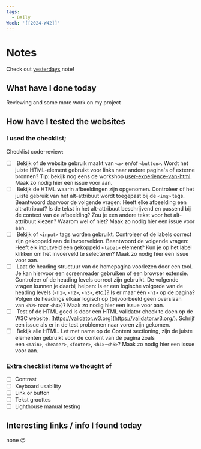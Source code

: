 ```yaml
---
tags:
  - Daily
Week: '[[2024-W42]]'
---
```

# Notes
Check out [yesterdays](2024-10-17) note!
## What have I done today
Reviewing and some more work on my project
## How have I tested the websites
### I used the checklist;
Checklist code-review:

- [ ]  Bekijk of de website gebruik maakt van `<a>` en/of `<button>`. Wordt het juiste HTML-element gebruikt voor links naar andere pagina's of externe bronnen? Tip: bekijk nog eens de workshop [user-experience-van-html](https://github.com/fdnd-task/all-human-accessible-website/blob/main/docs/user-experience-van-html.md#links). Maak zo nodig hier een issue voor aan.
- [ ]  Bekijk de HTML waarin afbeeldingen zijn opgenomen. Controleer of het juiste gebruik van het alt-attribuut wordt toegepast bij de `<img>` tags. Beantwoord daarvoor de volgende vragen: Heeft elke afbeelding een alt-attribuut? Is de tekst in het alt-attribuut beschrijvend en passend bij de context van de afbeelding? Zou je een andere tekst voor het alt-attribuut kiezen? Waarom wel of niet? Maak zo nodig hier een issue voor aan.
- [ ]  Bekijk of `<input>` tags worden gebruikt. Controleer of de labels correct zijn gekoppeld aan de invoervelden. Beantwoord de volgende vragen: Heeft elk inputveld een gekoppeld `<label>` element? Kun je op het label klikken om het invoerveld te selecteren? Maak zo nodig hier een issue voor aan.
- [ ]  Laat de heading structuur van de homepagina voorlezen door een tool. Je kan hiervoor een screenreader gebruiken of een browser extensie. Controleer of de heading levels correct zijn gebruikt. De volgende vragen kunnen je daarbij helpen: Is er een logische volgorde van de heading levels (`<h1>`, `<h2>`, `<h3>`, etc.)? Is er maar één `<h1>` op de pagina? Volgen de headings elkaar logisch op (bijvoorbeeld geen overslaan van `<h2>` naar `<h4>`)? Maak zo nodig hier een issue voor aan.
- [ ]  Test of de HTML goed is door een HTML validator check te doen op de W3C website: [https://validator.w3.org](https://validator.w3.org/). Schrijf een issue als er in de test problemen naar voren zijn gekomen.
- [ ]  Bekijk alle HTML. Let met name op de Content sectioning, zijn de juiste elementen gebruikt voor de content van de pagina zoals een `<main>`, `<header>`, `<footer>`, `<h1>`-`<h6>`? Maak zo nodig hier een issue voor aan.
### Extra checklist items we thought of
- [ ] Contrast
- [ ] Keyboard usability
- [ ] Link or button
- [ ] Tekst groottes
- [ ] Lighthouse manual testing
## Interesting links / info I found today
none 😔